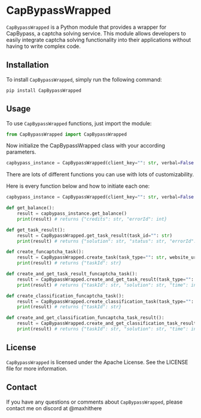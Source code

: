 # CapBypassWrapped

`CapBypassWrapped` is a Python module that provides a wrapper for CapBypass, a captcha solving service. This module allows developers to easily integrate captcha solving functionality into their applications without having to write complex code.

## Installation

To install `CapBypassWrapped`, simply run the following command:

```
pip install CapBypassWrapped
```

## Usage

To use `CapBypassWrapped` functions, just import the module:

```python
from CapBypassWrapped import CapBypassWrapped
```

Now initialize the CapBypassWrapped class with your according parameters.

```python
capbypass_instance = CapBypassWrapped(client_key="": str, verbal=False: bool, custom_http_client=None: any)
```

There are lots of different functions you can use with lots of customizability.

Here is every function below and how to initiate each one:

```python
capbypass_instance = CapBypassWrapped(client_key="": str, verbal=False: bool, custom_http_client=None: any)

def get_balance():
    result = capbypass_instance.get_balance()
    print(result) # returns {"credits": str, "errorId": int}

def get_task_result():
    result = CapBypassWrapped.get_task_result(task_id="": str) 
    print(result) # returns {"solution": str, "status": str, "errorId": int}  

def create_funcaptcha_task():
    result = CapBypassWrapped.create_task(task_type="": str, website_url="": str, website_public_key="": str) # optional - blob: str
    print(result) # returns {"taskId": str}  

def create_and_get_task_result_funcaptcha_task():
    result = CapBypassWrapped.create_and_get_task_result(task_type="": str, website_url="": str, website_public_key="": str, delay=5: int) # optional - blob: str
    print(result) # returns {"taskId": str, "solution": str, "time": int} 

def create_classification_funcaptcha_task():
    result = CapBypassWrapped.create_classification_task(task_type="": str, image="": str, question="": str)
    print(result) # returns {"taskId": str}  

def create_and_get_classification_funcaptcha_task_result():
    result = CapBypassWrapped.create_and_get_classification_task_result(task_type="": str, image="": str, question="": str, delay=5: int)
    print(result) # returns {"taskId": str, "solution": str, "time": int} 

```

## License

`CapBypassWrapped` is licensed under the Apache License. See the LICENSE file for more information.

## Contact

If you have any questions or comments about `CapBypassWrapped`, please contact me on discord at @maxhithere
